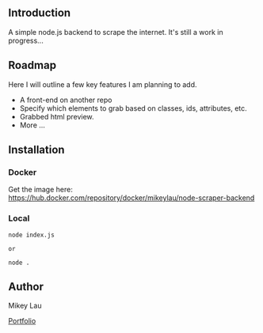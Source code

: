 ## Introduction

A simple node.js backend to scrape the internet. It's still a work in progress...

## Roadmap

Here I will outline a few key features I am planning to add.

- A front-end on another repo
- Specify which elements to grab based on classes, ids, attributes, etc.
- Grabbed html preview.
- More ...

## Installation

### Docker

Get the image here: https://hub.docker.com/repository/docker/mikeylau/node-scraper-backend

### Local

```
node index.js

or

node .
```

## Author

Mikey Lau

[Portfolio](https://mikeylau.uk)
